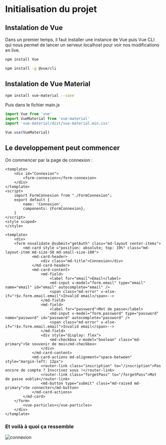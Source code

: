 # Initialisation du projet
## Instalation de Vue
Dans un premier temps, il faut installer une instance de Vue puis Vue CLI qui nous permet de lancer un serveur localhost pour voir nos modifications en live.
```bash
npm install Vue
```
```bash
npm install -g @vue/cli
```

## Instalation de Vue Material
```bash
npm install vue-material --save
```
Puis dans le fichier main.js
```js
import Vue from 'vue'
import VueMaterial from 'vue-material'
import 'vue-material/dist/vue-material.min.css'

Vue.use(VueMaterial)
```

## Le developpement peut commencer
On commencer par la page de connexion :
```vue
<template>
    <div id="Connexion">
        <form-connexion></form-connexion>
    </div>
</template>
<script>
    import FormConnexion from "./FormConnexion";
    export default {
        name: 'Connexion',
        components: {FormConnexion},
    }
</script>
<style scoped>
</style>
```

```vue
<template>
    <div>
    <form novalidate @submit="getAuth" class="md-layout center-items">
        <md-card style ="position: absolute; top: 19%" class="md-layout-item md-size-50 md-small-size-100">
            <md-card-header>
                <div class="md-title">Connexion</div>
            </md-card-header>
            <md-card-content>
                <md-field>
                    <label for="email">Email</label>
                    <md-input v-model="form.email" type="email" name="email" id="email" autocomplete="email" />
                    <span class="md-error" v-else-if="!$v.form.email.email">Invalid email</span>-->
                </md-field>
                <md-field>
                    <label for="password">Mot de passe</label>
                    <md-input v-model="form.password" type="password" name="password" id="password" autocomplete="password" />
                    <span class="md-error" v-else-if="!$v.form.email.email">Invalid email</span>-->
                </md-field>
                <div style="display: flex">
                    <md-checkbox v-model="boolean" class="md-primary">Se souvenir de moi</md-checkbox>
                </div>
            </md-card-content>
            <md-card-actions md-alignment="space-between" style="margin-left: 12px">
                <router-link class="inscription" to="/inscription">Pas encore de compte ? Inscrivez vous !</router-link>
                <router-link class="forgetPass" to="/forgetPass">Mot de passe oublié</router-link>
                <md-button type="submit" class="md-raised md-primary">Se connecter</md-button>
            </md-card-actions>
        </md-card>
    </form>
        <vue-particles></vue-particles>
    </div>
</template>
```
### Et voilà à quoi ça ressemble

![connexion](https://user-images.githubusercontent.com/49818986/59669789-22301880-91bb-11e9-9e82-439240ec7701.png)


